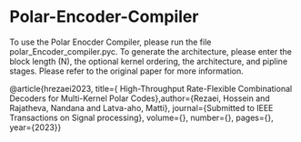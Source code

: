 # Polar-Encoder-Compiler
To use the Polar Enocder Compiler, please run the file polar_Encoder_compiler.pyc. To generate the architecture, please enter the block length (N), the optional kernel ordering, the architecture, and pipline stages. Please refer to the original paper for more information.

@article{hrezaei2023, title={ High-Throughput Rate-Flexible Combinational Decoders for Multi-Kernel Polar Codes},author={Rezaei, Hossein and Rajatheva, Nandana and Latva-aho, Matti}, journal={Submitted to IEEE Transactions on Signal processing}, volume={}, number={}, pages={}, year={2023}}
